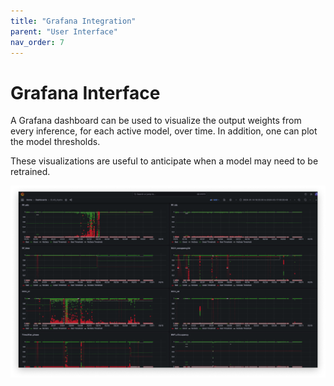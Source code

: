 ```yaml
---
title: "Grafana Integration"
parent: "User Interface"
nav_order: 7
---
```


# Grafana Interface

A Grafana dashboard can be used to visualize the output weights from every inference,  for each active model, over time. In addition, one can plot the model thresholds. 

These visualizations are useful to anticipate when a model may need to be retrained.

!["Grafana Image"](../assets/grafana.png "Grafana")
